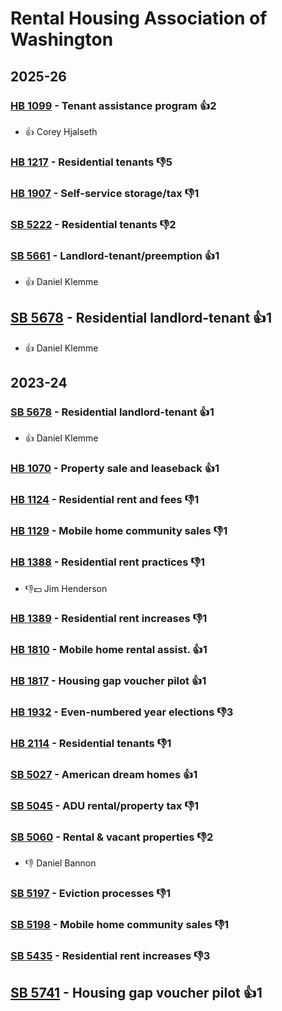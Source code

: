 # Rental Housing Association of Washington
## 2025-26

### [HB 1099](/bill/2025-26/hb/1099/) - Tenant assistance program 👍2  
* 👍 Corey Hjalseth

### [HB 1217](/bill/2025-26/hb/1217/) - Residential tenants  👎5 

### [HB 1907](/bill/2025-26/hb/1907/) - Self-service storage/tax  👎1 

### [SB 5222](/bill/2025-26/sb/5222/) - Residential tenants  👎2 

### [SB 5661](/bill/2025-26/sb/5661/) - Landlord-tenant/preemption 👍1  
* 👍 Daniel Klemme

## [SB 5678](/bill/2025-26/sb/5678/) - Residential landlord-tenant 👍1  
* 👍 Daniel Klemme

## 2023-24

### [SB 5678](/bill/2023-24/sb/5678/) - Residential landlord-tenant 👍1  
* 👍 Daniel Klemme

### [HB 1070](/bill/2023-24/hb/1070/) - Property sale and leaseback 👍1  

### [HB 1124](/bill/2023-24/hb/1124/) - Residential rent and fees  👎1 

### [HB 1129](/bill/2023-24/hb/1129/) - Mobile home community sales  👎1 

### [HB 1388](/bill/2023-24/hb/1388/) - Residential rent practices  👎1 
* 👎💵 Jim Henderson

### [HB 1389](/bill/2023-24/hb/1389/) - Residential rent increases  👎1 

### [HB 1810](/bill/2023-24/hb/1810/) - Mobile home rental assist. 👍1  

### [HB 1817](/bill/2023-24/hb/1817/) - Housing gap voucher pilot 👍1  

### [HB 1932](/bill/2023-24/hb/1932/) - Even-numbered year elections  👎3 

### [HB 2114](/bill/2023-24/hb/2114/) - Residential tenants  👎1 

### [SB 5027](/bill/2023-24/sb/5027/) - American dream homes 👍1  

### [SB 5045](/bill/2023-24/sb/5045/) - ADU rental/property tax  👎1 

### [SB 5060](/bill/2023-24/sb/5060/) - Rental & vacant properties  👎2 
* 👎 Daniel Bannon

### [SB 5197](/bill/2023-24/sb/5197/) - Eviction processes  👎1 

### [SB 5198](/bill/2023-24/sb/5198/) - Mobile home community sales  👎1 

### [SB 5435](/bill/2023-24/sb/5435/) - Residential rent increases  👎3 

## [SB 5741](/bill/2023-24/sb/5741/) - Housing gap voucher pilot 👍1  
